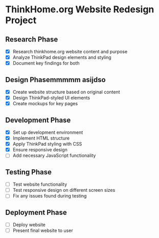 # ThinkHome.org Website Redesign Project

## Research Phase
- [x] Research thinkhome.org website content and purpose
- [x] Analyze ThinkPad design elements and styling
- [x] Document key findings for both

## Design Phasemmmmm asijdso
- [x] Create website structure based on original content
- [x] Design ThinkPad-styled UI elements
- [x] Create mockups for key pages

## Development Phase
- [x] Set up development environment
- [x] Implement HTML structure
- [x] Apply ThinkPad styling with CSS
- [x] Ensure responsive design
- [ ] Add necessary JavaScript functionality

## Testing Phase
- [ ] Test website functionality
- [ ] Test responsive design on different screen sizes
- [ ] Fix any issues found during testing

## Deployment Phase
- [ ] Deploy website
- [ ] Present final website to user
